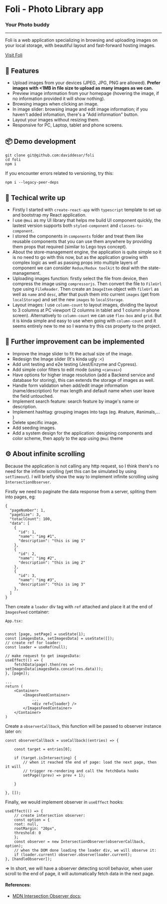 # Foli - Photo Library app
### Your Photo buddy
<hr>

Foli is a web application specializing in browsing and uploading images on your local storage, with beautiful layout and fast-forward hosting images.

[Visit Foli](https://daviddesar.github.io/foli/)
## 📝 Features
- Upload images from your devices (JPEG, JPG, PNG are allowed). **Prefer images with <1MB in file size to upload as many images as we can.**
- Preview image information from your homepage (hovering the image, if no information provided it will show nothing).
- Browsing images when clicking an image.
- In image slider: browsing image and edit image information; if you haven't added infomation, there's a "Add information" button.
- Layout your images without resizing them.
- Responsive for PC, Laptop, tablet and phone screens.

## 📦 Demo development
```
git clone git@github.com:daviddesar/foli
cd foli
npm i
```
If you encounter errors related to versioning, try this:
```
npm i --legacy-peer-deps
```

## 📑 Techical write up
- Firstly I started with `create-react-app` with `typescript` template to set up and bootstrap my React application.
- I use `@mui` as my UI library that helps me build UI component quickly, the lastest version supports both `styled-component` and `classes-to-component`.
- I stored the components in `components` folder and treat them like reusable components that you can use them anywhere by providing them props that required (similar to Lego toys concept).
- About the store-management engine, the application is quite simple so it is no need to go with this now, but as the application growing with complex logic as well as passing props into multiple layers of component we can consider `Redux/Redux toolkit` to deal with the state-management.
- Uploading images function: firstly select the file from device, then compress the image using `compressorjs`. Then convert the file to `FileUrl` type using `FileReader`. Then create an `ImageItem` object with `fileUrl` as well as `name` and `desc`, after that push them into current `images` (get from `localStorage`) and set the new `images` to `localStorage`.
- Layout images: I use `column-count` to layout images, dividing the layout to 3 columns at PC viewport (2 columns in tablet and 1 column in phone screen). Alternatively to `column-count` we can use `flex-box`  and `grid`. But it is kinda simple and easy to use when going with `column-count` and it seems entirely new to me so I wanna try this css property to the project.

## 🚀 Further improvement can be implemented
- Improve the image slider to fit the actual size of the image.
- Redesign the Image slider (It's kinda ugly :<)
- Add unit testing and e2e testing (Jest/Enzyme and Cypress).
- Add simple color filters to edit mode (using `<canvas>`)
- Have options for higher image resolution (add a Backend service and database for storing), this can extends the storage of images as well.
- Handle form validation when add/edit image information (name/description) for max length and default name when user leave the field untouched.
- Implement search feature: search feature by image's name or description.
- Implement hashtag: grouping images into tags (eg. #nature, #animals,... )
- Delete specific image.
- Add seeding images.
- Add a system design for the application: designing components and color scheme, then apply to the app using `@mui` theme


## ⚙️ About infinite scrolling
Because the application is not calling any http request, so I think there's no need for the infinite scrolling (yet this can be simulated by using `setTimeout`). I will briefly show the way to implement infinite scrolling using `IntersectionObserver`.

Firstly we need to paginate the data response from a server, spliting them into pages, eg:
```
{
  "pageNumber": 1,
  "pageSize": 3,
  "totaclCount": 100,
  "data": [
    {
      "id": 1,
      "name": "img #1",
      "description": "this is img 1"
    },
    {
      "id": 2,
      "name": "img #2",
      "description": "this is img 2"
    },
    {
      "id": 3,
      "name": "img #3",
      "description": "this is img 3"
    },
  ]
}
```

Then create a `loader` div tag with `ref` attached and place it at the end of `ImagesFeed` container:
```
App.tsx:


const [page, setPage] = useState(1);
const [imagesData, setImagesData] = useState([]);
// create ref for loader:
const loader = useRef(null);

// make request to get imagesData:
useEffect(() => {
	fetchData(page).then(res => setImagesData(imagesData.concat(res.data)));
}, [page]);

...
return (
	<Container>
		<ImagesFeedContainer>
			...
			<div ref={loader} />
		</ImagesFeedContainer>
	</Container>
)
```

Create a `observerCallback`, this function will be passed to observer instance later on:
```
const observerCallback = useCallback((entries) => {

	const target = entries[0];
	
	if (target.isIntersecting) {
		// when it reached the end of page: load the next page, then it will 
		// trigger re-rendering and call the fetchData hooks
		setPage((prev) => prev + 1);
	
	}

}, []);
```

Finally, we would implement observer in `useEffect` hooks:
```
useEffect(() => {
	// create intersection observer:
	const option = {  
	root: null,  
	rootMargin: "20px",  
	threshold: 0  
	};  
	const observer = new IntersectionObserver(observerCallback, option);
	// when the DOM done loading the loader div, we will observe it: 
	if (loader.current) observer.observe(loader.current);  
}, [handleObserver]);
```

=> In short, we will have a observer detecting scroll behavior, when user scroll to the end of page, it will automatically fetch data in the next page.

#### References:
- [MDN Intersection Observer docs](https://developer.mozilla.org/en-US/docs/Web/API/Intersection_Observer_API#creating_an_intersection_observer);
